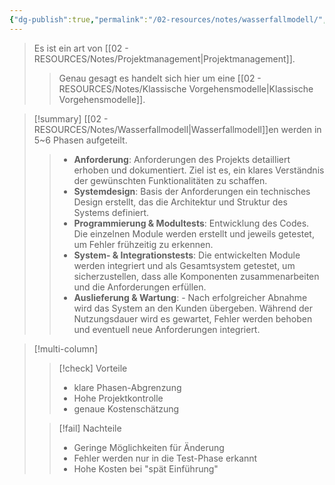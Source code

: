 ```yaml
---
{"dg-publish":true,"permalink":"/02-resources/notes/wasserfallmodell/","tags":["projektmanagement"],"noteIcon":"","updated":"2024-11-10T15:44:48.517+01:00"}
---
```


>Es ist ein art von [[02 - RESOURCES/Notes/Projektmanagement\|Projektmanagement]].
>>Genau gesagt es handelt sich hier um eine [[02 - RESOURCES/Notes/Klassische Vorgehensmodelle\|Klassische Vorgehensmodelle]].

>[!summary] 
>[[02 - RESOURCES/Notes/Wasserfallmodell\|Wasserfallmodell]]en werden in 5~6 Phasen aufgeteilt.
><style> .container {font-family: sans-serif; text-align: center;} .button-wrapper button {z-index: 1;height: 40px; width: 100px; margin: 10px;padding: 5px;} .excalidraw .App-menu_top .buttonList { display: flex;} .excalidraw-wrapper { height: 800px; margin: 50px; position: relative;} :root[dir="ltr"] .excalidraw .layer-ui__wrapper .zen-mode-transition.App-menu_bottom--transition-left {transform: none;} </style><script src="https://cdn.jsdelivr.net/npm/react@17/umd/react.production.min.js"></script><script src="https://cdn.jsdelivr.net/npm/react-dom@17/umd/react-dom.production.min.js"></script><script type="text/javascript" src="https://cdn.jsdelivr.net/npm/@excalidraw/excalidraw@0/dist/excalidraw.production.min.js"></script><div id="Wasserfallmodell_2024-11-10_1458.49.excalidraw.md1"></div><script>(function(){const InitialData={"type":"excalidraw","version":2,"source":"https://github.com/zsviczian/obsidian-excalidraw-plugin/releases/tag/2.6.4","elements":[{"id":"cDLVfheSCrGGYIdzUBa2k","type":"rectangle","x":-453.5,"y":-366.2109375,"width":237,"height":50,"angle":0,"strokeColor":"#1e1e1e","backgroundColor":"transparent","fillStyle":"solid","strokeWidth":2,"strokeStyle":"solid","roughness":1,"opacity":100,"groupIds":[],"frameId":null,"index":"a0","roundness":{"type":3},"seed":1902144065,"version":215,"versionNonce":199332815,"isDeleted":false,"boundElements":[{"type":"text","id":"9lb6yjXj"},{"id":"YkZf5GoM1thDPNjRZcwnZ","type":"arrow"}],"updated":1731247329566,"link":null,"locked":false},{"id":"9lb6yjXj","type":"text","x":-434.6299057006836,"y":-353.7109375,"width":199.2598114013672,"height":25,"angle":0,"strokeColor":"#1e1e1e","backgroundColor":"transparent","fillStyle":"solid","strokeWidth":2,"strokeStyle":"solid","roughness":1,"opacity":100,"groupIds":[],"frameId":null,"index":"a1","roundness":null,"seed":1073554511,"version":108,"versionNonce":758923759,"isDeleted":false,"boundElements":null,"updated":1731247329566,"link":null,"locked":false,"text":"Anforderungsanalyse","rawText":"Anforderungsanalyse","fontSize":20,"fontFamily":5,"textAlign":"center","verticalAlign":"middle","containerId":"cDLVfheSCrGGYIdzUBa2k","originalText":"Anforderungsanalyse","autoResize":true,"lineHeight":1.25},{"id":"JdaKDWHFKMWV9WnGfzk1o","type":"rectangle","x":-290,"y":-291.2109375,"width":237,"height":50,"angle":0,"strokeColor":"#1e1e1e","backgroundColor":"transparent","fillStyle":"solid","strokeWidth":2,"strokeStyle":"solid","roughness":1,"opacity":100,"groupIds":[],"frameId":null,"index":"a2","roundness":{"type":3},"seed":1590431937,"version":246,"versionNonce":556201985,"isDeleted":false,"boundElements":[{"type":"text","id":"nno7TXDO"},{"id":"YkZf5GoM1thDPNjRZcwnZ","type":"arrow"},{"id":"4NSsnGRksrmTwOuEJcSPk","type":"arrow"}],"updated":1731247395468,"link":null,"locked":false},{"id":"nno7TXDO","type":"text","x":-236.0799331665039,"y":-278.7109375,"width":129.1598663330078,"height":25,"angle":0,"strokeColor":"#1e1e1e","backgroundColor":"transparent","fillStyle":"solid","strokeWidth":2,"strokeStyle":"solid","roughness":1,"opacity":100,"groupIds":[],"frameId":null,"index":"a3","roundness":null,"seed":2137936033,"version":149,"versionNonce":1550471137,"isDeleted":false,"boundElements":[],"updated":1731247395468,"link":null,"locked":false,"text":"Systemdesign","rawText":"Systemdesign","fontSize":20,"fontFamily":5,"textAlign":"center","verticalAlign":"middle","containerId":"JdaKDWHFKMWV9WnGfzk1o","originalText":"Systemdesign","autoResize":true,"lineHeight":1.25},{"id":"jy5cT0BZues36VeUNzxRT","type":"rectangle","x":-122,"y":-219.2109375,"width":237,"height":85,"angle":0,"strokeColor":"#1e1e1e","backgroundColor":"transparent","fillStyle":"solid","strokeWidth":2,"strokeStyle":"solid","roughness":1,"opacity":100,"groupIds":[],"frameId":null,"index":"a4","roundness":{"type":3},"seed":1206045697,"version":425,"versionNonce":290541409,"isDeleted":false,"boundElements":[{"type":"text","id":"r6tg299w"},{"id":"4NSsnGRksrmTwOuEJcSPk","type":"arrow"},{"id":"jBtPmai55KzOB8RJtiasG","type":"arrow"}],"updated":1731247397088,"link":null,"locked":false},{"id":"r6tg299w","type":"text","x":-81.10993194580078,"y":-214.2109375,"width":155.21986389160156,"height":75,"angle":0,"strokeColor":"#1e1e1e","backgroundColor":"transparent","fillStyle":"solid","strokeWidth":2,"strokeStyle":"solid","roughness":1,"opacity":100,"groupIds":[],"frameId":null,"index":"a5","roundness":null,"seed":1686873057,"version":342,"versionNonce":940751681,"isDeleted":false,"boundElements":[],"updated":1731247397088,"link":null,"locked":false,"text":"Programmierung \n&\nModultests","rawText":"Programmierung \n&\nModultests","fontSize":20,"fontFamily":5,"textAlign":"center","verticalAlign":"middle","containerId":"jy5cT0BZues36VeUNzxRT","originalText":"Programmierung \n&\nModultests","autoResize":true,"lineHeight":1.25},{"id":"PI7rjCSCm9AtD9ed0jBcf","type":"rectangle","x":43,"y":-99.2109375,"width":237,"height":60,"angle":0,"strokeColor":"#1e1e1e","backgroundColor":"transparent","fillStyle":"solid","strokeWidth":2,"strokeStyle":"solid","roughness":1,"opacity":100,"groupIds":[],"frameId":null,"index":"a6","roundness":{"type":3},"seed":939792193,"version":463,"versionNonce":569248449,"isDeleted":false,"boundElements":[{"type":"text","id":"FSlC8vMy"},{"id":"iWCZk06HD-3C0SVRmyhJ0","type":"arrow"},{"id":"jBtPmai55KzOB8RJtiasG","type":"arrow"}],"updated":1731247398537,"link":null,"locked":false},{"id":"FSlC8vMy","type":"text","x":68.91011047363281,"y":-94.2109375,"width":185.17977905273438,"height":50,"angle":0,"strokeColor":"#1e1e1e","backgroundColor":"transparent","fillStyle":"solid","strokeWidth":2,"strokeStyle":"solid","roughness":1,"opacity":100,"groupIds":[],"frameId":null,"index":"a7","roundness":null,"seed":820086561,"version":392,"versionNonce":1078004385,"isDeleted":false,"boundElements":[],"updated":1731247398537,"link":null,"locked":false,"text":"System- &\nIntegrationstests ","rawText":"System- & Integrationstests ","fontSize":20,"fontFamily":5,"textAlign":"center","verticalAlign":"middle","containerId":"PI7rjCSCm9AtD9ed0jBcf","originalText":"System- & Integrationstests ","autoResize":true,"lineHeight":1.25},{"id":"odDRGi57eXQdP-BGxGQW_","type":"rectangle","x":206,"y":-13.2109375,"width":237,"height":35,"angle":0,"strokeColor":"#1e1e1e","backgroundColor":"transparent","fillStyle":"solid","strokeWidth":2,"strokeStyle":"solid","roughness":1,"opacity":100,"groupIds":[],"frameId":null,"index":"a8","roundness":{"type":3},"seed":704901761,"version":562,"versionNonce":1519445537,"isDeleted":false,"boundElements":[{"type":"text","id":"hpaWTu97"},{"id":"iWCZk06HD-3C0SVRmyhJ0","type":"arrow"}],"updated":1731247401256,"link":null,"locked":false},{"id":"hpaWTu97","type":"text","x":211.4801025390625,"y":-8.2109375,"width":226.039794921875,"height":25,"angle":0,"strokeColor":"#1e1e1e","backgroundColor":"transparent","fillStyle":"solid","strokeWidth":2,"strokeStyle":"solid","roughness":1,"opacity":100,"groupIds":[],"frameId":null,"index":"a9","roundness":null,"seed":1690565217,"version":479,"versionNonce":1253145089,"isDeleted":false,"boundElements":[],"updated":1731247401256,"link":null,"locked":false,"text":"Auslieferung & Wartung","rawText":"Auslieferung & Wartung","fontSize":20,"fontFamily":5,"textAlign":"center","verticalAlign":"middle","containerId":"odDRGi57eXQdP-BGxGQW_","originalText":"Auslieferung & Wartung","autoResize":true,"lineHeight":1.25},{"id":"YkZf5GoM1thDPNjRZcwnZ","type":"arrow","x":-335.1,"y":-311.2109375,"width":40.10000000000002,"height":44.89999999999998,"angle":0,"strokeColor":"#1e1e1e","backgroundColor":"transparent","fillStyle":"solid","strokeWidth":2,"strokeStyle":"solid","roughness":1,"opacity":100,"groupIds":[],"frameId":null,"index":"aA","roundness":null,"seed":1409618735,"version":92,"versionNonce":691514305,"isDeleted":false,"boundElements":null,"updated":1731247395468,"link":null,"locked":false,"points":[[0,0],[0,44.89999999999998],[40.10000000000002,44.89999999999998]],"lastCommittedPoint":null,"startBinding":{"elementId":"cDLVfheSCrGGYIdzUBa2k","focus":0.0008438818565402763,"gap":5,"fixedPoint":[0.49957805907172986,1.1]},"endBinding":{"elementId":"JdaKDWHFKMWV9WnGfzk1o","focus":0.003999999999999773,"gap":5,"fixedPoint":[-0.02109704641350211,0.4980000000000001]},"startArrowhead":null,"endArrowhead":"arrow","elbowed":true},{"id":"4NSsnGRksrmTwOuEJcSPk","type":"arrow","x":-171.6,"y":-236.2109375,"width":44.599999999999994,"height":59.400000000000006,"angle":0,"strokeColor":"#1e1e1e","backgroundColor":"transparent","fillStyle":"solid","strokeWidth":2,"strokeStyle":"solid","roughness":1,"opacity":100,"groupIds":[],"frameId":null,"index":"aB","roundness":null,"seed":518387247,"version":323,"versionNonce":2138811169,"isDeleted":false,"boundElements":null,"updated":1731247397088,"link":null,"locked":false,"points":[[0,0],[0,59.400000000000006],[44.599999999999994,59.400000000000006]],"lastCommittedPoint":null,"startBinding":{"elementId":"JdaKDWHFKMWV9WnGfzk1o","focus":0.0008438818565400364,"gap":5,"fixedPoint":[0.49957805907173,1.1]},"endBinding":{"elementId":"jy5cT0BZues36VeUNzxRT","focus":0.002352941176470454,"gap":5,"fixedPoint":[-0.02109704641350211,0.4988235294117648]},"startArrowhead":null,"endArrowhead":"arrow","elbowed":true},{"id":"jBtPmai55KzOB8RJtiasG","type":"arrow","x":-3.5999999999999943,"y":-129.2109375,"width":41.599999999999994,"height":59.900000000000006,"angle":0,"strokeColor":"#1e1e1e","backgroundColor":"transparent","fillStyle":"solid","strokeWidth":2,"strokeStyle":"solid","roughness":1,"opacity":100,"groupIds":[],"frameId":null,"index":"aC","roundness":null,"seed":1672149505,"version":479,"versionNonce":933598817,"isDeleted":false,"boundElements":null,"updated":1731247398537,"link":null,"locked":false,"points":[[0,0],[0,59.900000000000006],[41.599999999999994,59.900000000000006]],"lastCommittedPoint":null,"startBinding":{"elementId":"jy5cT0BZues36VeUNzxRT","focus":0.0008438818565400963,"gap":5,"fixedPoint":[0.49957805907173,1.0588235294117647]},"endBinding":{"elementId":"PI7rjCSCm9AtD9ed0jBcf","focus":0.0033333333333331427,"gap":5,"fixedPoint":[-0.02109704641350211,0.4983333333333334]},"startArrowhead":null,"endArrowhead":"arrow","elbowed":true},{"id":"iWCZk06HD-3C0SVRmyhJ0","type":"arrow","x":161.4,"y":-34.2109375,"width":39.599999999999994,"height":38.400000000000006,"angle":0,"strokeColor":"#1e1e1e","backgroundColor":"transparent","fillStyle":"solid","strokeWidth":2,"strokeStyle":"solid","roughness":1,"opacity":100,"groupIds":[],"frameId":null,"index":"aD","roundness":null,"seed":245825249,"version":582,"versionNonce":894734817,"isDeleted":false,"boundElements":null,"updated":1731247401257,"link":null,"locked":false,"points":[[0,0],[0,38.400000000000006],[39.599999999999994,38.400000000000006]],"lastCommittedPoint":null,"startBinding":{"elementId":"PI7rjCSCm9AtD9ed0jBcf","focus":0.0008438818565400365,"gap":5,"fixedPoint":[0.49957805907173,1.0833333333333333]},"endBinding":{"elementId":"odDRGi57eXQdP-BGxGQW_","focus":0.005714285714285389,"gap":5,"fixedPoint":[-0.02109704641350211,0.49714285714285733]},"startArrowhead":null,"endArrowhead":"arrow","elbowed":true}],"appState":{"theme":"dark","viewBackgroundColor":"#ffffff","currentItemStrokeColor":"#1e1e1e","currentItemBackgroundColor":"transparent","currentItemFillStyle":"solid","currentItemStrokeWidth":2,"currentItemStrokeStyle":"solid","currentItemRoughness":1,"currentItemOpacity":100,"currentItemFontFamily":5,"currentItemFontSize":20,"currentItemTextAlign":"left","currentItemStartArrowhead":null,"currentItemEndArrowhead":"arrow","currentItemArrowType":"elbow","scrollX":571,"scrollY":453.7890625,"zoom":{"value":1},"currentItemRoundness":"round","gridSize":20,"gridStep":5,"gridModeEnabled":false,"gridColor":{"Bold":"rgba(217, 217, 217, 0.5)","Regular":"rgba(230, 230, 230, 0.5)"},"currentStrokeOptions":null,"frameRendering":{"enabled":true,"clip":true,"name":true,"outline":true},"objectsSnapModeEnabled":false,"activeTool":{"type":"selection","customType":null,"locked":false,"lastActiveTool":null}},"files":{}};InitialData.scrollToContent=true;App=()=>{const e=React.useRef(null),t=React.useRef(null),[n,i]=React.useState({width:void 0,height:void 0});return React.useEffect(()=>{i({width:t.current.getBoundingClientRect().width,height:t.current.getBoundingClientRect().height});const e=()=>{i({width:t.current.getBoundingClientRect().width,height:t.current.getBoundingClientRect().height})};return window.addEventListener("resize",e),()=>window.removeEventListener("resize",e)},[t]),React.createElement(React.Fragment,null,React.createElement("div",{className:"excalidraw-wrapper",ref:t},React.createElement(ExcalidrawLib.Excalidraw,{ref:e,width:n.width,height:n.height,initialData:InitialData,viewModeEnabled:!0,zenModeEnabled:!0,gridModeEnabled:!1})))},excalidrawWrapper=document.getElementById("Wasserfallmodell_2024-11-10_1458.49.excalidraw.md1");ReactDOM.render(React.createElement(App),excalidrawWrapper);})();</script>
>>- **Anforderung**: Anforderungen des Projekts detailliert erhoben und dokumentiert. Ziel ist es, ein klares Verständnis der gewünschten Funktionalitäten zu schaffen.
>>- **Systemdesign**: Basis der Anforderungen ein technisches Design erstellt, das die Architektur und Struktur des Systems definiert.
>>- **Programmierung & Modultests**: Entwicklung des Codes. Die einzelnen Module werden erstellt und jeweils getestet, um Fehler frühzeitig zu erkennen.
>>- **System- & Integrationstests**: Die entwickelten Module werden integriert und als Gesamtsystem getestet, um sicherzustellen, dass alle Komponenten zusammenarbeiten und die Anforderungen erfüllen.
>>- **Auslieferung & Wartung**: - Nach erfolgreicher Abnahme wird das System an den Kunden übergeben. Während der Nutzungsdauer wird es gewartet, Fehler werden behoben und eventuell neue Anforderungen integriert.

>[!multi-column]
> 
>>[!check] Vorteile
>>- klare Phasen-Abgrenzung
>>- Hohe Projektkontrolle
>>- genaue Kostenschätzung
> 
>>[!fail] Nachteile
>>- Geringe Möglichkeiten für Änderung
>>- Fehler werden nur in die Test-Phase erkannt
>>- Hohe Kosten bei "spät Einführung"

